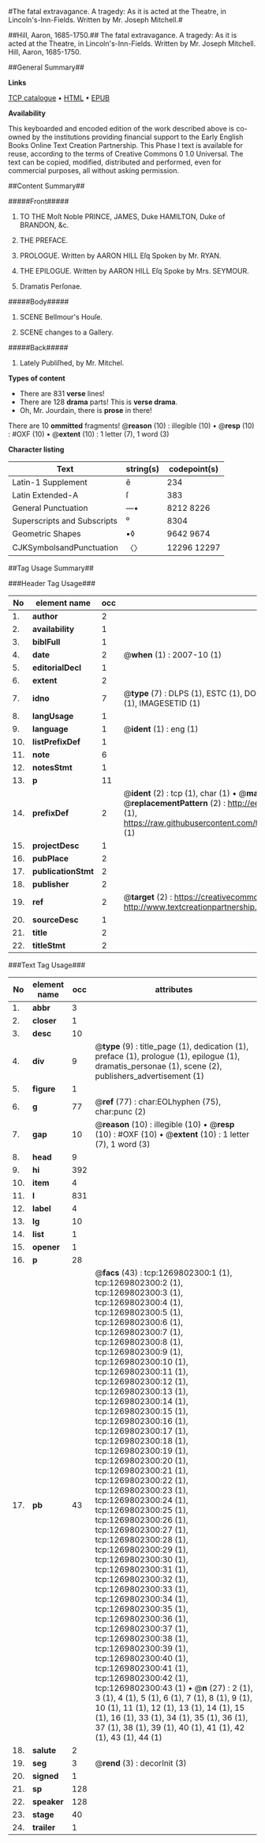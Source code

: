 #The fatal extravagance. A tragedy: As it is acted at the Theatre, in Lincoln's-Inn-Fields. Written by Mr. Joseph Mitchell.#

##Hill, Aaron, 1685-1750.##
The fatal extravagance. A tragedy: As it is acted at the Theatre, in Lincoln's-Inn-Fields. Written by Mr. Joseph Mitchell.
Hill, Aaron, 1685-1750.

##General Summary##

**Links**

[TCP catalogue](http://www.ota.ox.ac.uk/tcp/)  • 
[HTML](http://tei.it.ox.ac.uk/tcp/Texts-HTML/free/004/004781720.html)  • 
[EPUB](http://tei.it.ox.ac.uk/tcp/Texts-EPUB/free/004/004781720.epub)

**Availability**

This keyboarded and encoded edition of the
	       work described above is co-owned by the institutions
	       providing financial support to the Early English Books
	       Online Text Creation Partnership. This Phase I text is
	       available for reuse, according to the terms of Creative
	       Commons 0 1.0 Universal. The text can be copied,
	       modified, distributed and performed, even for
	       commercial purposes, all without asking permission.


##Content Summary##

#####Front#####

1. TO THE Moſt Noble PRINCE, JAMES, Duke HAMILTON, Duke of BRANDON, &c.

1. THE PREFACE.

1. PROLOGUE. Written by AARON HILL Eſq Spoken by Mr. RYAN.

1. THE EPILOGUE. Written by AARON HILL Eſq Spoke by Mrs. SEYMOUR.

1. Dramatis Perſonae.

#####Body#####

1. SCENE Bellmour's Houſe.

1. SCENE changes to a Gallery.

#####Back#####

1. Lately Publiſhed, by Mr. Mitchel.

**Types of content**

  * There are 831 **verse** lines!
  * There are 128 **drama** parts! This is **verse drama**.
  * Oh, Mr. Jourdain, there is **prose** in there!

There are 10 **ommitted** fragments! 
 @__reason__ (10) : illegible (10)  •  @__resp__ (10) : #OXF (10)  •  @__extent__ (10) : 1 letter (7), 1 word (3)

**Character listing**


|Text|string(s)|codepoint(s)|
|---|---|---|
|Latin-1 Supplement|ê|234|
|Latin Extended-A|ſ|383|
|General Punctuation|—•|8212 8226|
|Superscripts             and Subscripts|⁰|8304|
|Geometric Shapes|▪◊|9642 9674|
|CJKSymbolsandPunctuation|〈〉|12296 12297|

##Tag Usage Summary##

###Header Tag Usage###

|No|element name|occ|attributes|
|---|---|---|---|
|1.|__author__|2||
|2.|__availability__|1||
|3.|__biblFull__|1||
|4.|__date__|2| @__when__ (1) : 2007-10 (1)|
|5.|__editorialDecl__|1||
|6.|__extent__|2||
|7.|__idno__|7| @__type__ (7) : DLPS (1), ESTC (1), DOCNO (1), TCP (1), GALEDOCNO (1), CONTENTSET (1), IMAGESETID (1)|
|8.|__langUsage__|1||
|9.|__language__|1| @__ident__ (1) : eng (1)|
|10.|__listPrefixDef__|1||
|11.|__note__|6||
|12.|__notesStmt__|1||
|13.|__p__|11||
|14.|__prefixDef__|2| @__ident__ (2) : tcp (1), char (1)  •  @__matchPattern__ (2) : ([0-9\-]+):([0-9IVX]+) (1), (.+) (1)  •  @__replacementPattern__ (2) : http://eebo.chadwyck.com/downloadtiff?vid=$1&page=$2 (1), https://raw.githubusercontent.com/textcreationpartnership/Texts/master/tcpchars.xml#$1 (1)|
|15.|__projectDesc__|1||
|16.|__pubPlace__|2||
|17.|__publicationStmt__|2||
|18.|__publisher__|2||
|19.|__ref__|2| @__target__ (2) : https://creativecommons.org/publicdomain/zero/1.0/ (1), http://www.textcreationpartnership.org/docs/. (1)|
|20.|__sourceDesc__|1||
|21.|__title__|2||
|22.|__titleStmt__|2||


###Text Tag Usage###

|No|element name|occ|attributes|
|---|---|---|---|
|1.|__abbr__|3||
|2.|__closer__|1||
|3.|__desc__|10||
|4.|__div__|9| @__type__ (9) : title_page (1), dedication (1), preface (1), prologue (1), epilogue (1), dramatis_personae (1), scene (2), publishers_advertisement (1)|
|5.|__figure__|1||
|6.|__g__|77| @__ref__ (77) : char:EOLhyphen (75), char:punc (2)|
|7.|__gap__|10| @__reason__ (10) : illegible (10)  •  @__resp__ (10) : #OXF (10)  •  @__extent__ (10) : 1 letter (7), 1 word (3)|
|8.|__head__|9||
|9.|__hi__|392||
|10.|__item__|4||
|11.|__l__|831||
|12.|__label__|4||
|13.|__lg__|10||
|14.|__list__|1||
|15.|__opener__|1||
|16.|__p__|28||
|17.|__pb__|43| @__facs__ (43) : tcp:1269802300:1 (1), tcp:1269802300:2 (1), tcp:1269802300:3 (1), tcp:1269802300:4 (1), tcp:1269802300:5 (1), tcp:1269802300:6 (1), tcp:1269802300:7 (1), tcp:1269802300:8 (1), tcp:1269802300:9 (1), tcp:1269802300:10 (1), tcp:1269802300:11 (1), tcp:1269802300:12 (1), tcp:1269802300:13 (1), tcp:1269802300:14 (1), tcp:1269802300:15 (1), tcp:1269802300:16 (1), tcp:1269802300:17 (1), tcp:1269802300:18 (1), tcp:1269802300:19 (1), tcp:1269802300:20 (1), tcp:1269802300:21 (1), tcp:1269802300:22 (1), tcp:1269802300:23 (1), tcp:1269802300:24 (1), tcp:1269802300:25 (1), tcp:1269802300:26 (1), tcp:1269802300:27 (1), tcp:1269802300:28 (1), tcp:1269802300:29 (1), tcp:1269802300:30 (1), tcp:1269802300:31 (1), tcp:1269802300:32 (1), tcp:1269802300:33 (1), tcp:1269802300:34 (1), tcp:1269802300:35 (1), tcp:1269802300:36 (1), tcp:1269802300:37 (1), tcp:1269802300:38 (1), tcp:1269802300:39 (1), tcp:1269802300:40 (1), tcp:1269802300:41 (1), tcp:1269802300:42 (1), tcp:1269802300:43 (1)  •  @__n__ (27) : 2 (1), 3 (1), 4 (1), 5 (1), 6 (1), 7 (1), 8 (1), 9 (1), 10 (1), 11 (1), 12 (1), 13 (1), 14 (1), 15 (1), 16 (1), 33 (1), 34 (1), 35 (1), 36 (1), 37 (1), 38 (1), 39 (1), 40 (1), 41 (1), 42 (1), 43 (1), 44 (1)|
|18.|__salute__|2||
|19.|__seg__|3| @__rend__ (3) : decorInit (3)|
|20.|__signed__|1||
|21.|__sp__|128||
|22.|__speaker__|128||
|23.|__stage__|40||
|24.|__trailer__|1||
